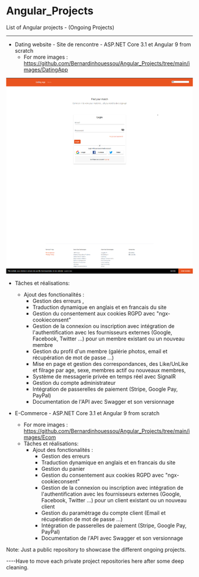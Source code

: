 # Angular_Projects
List of Angular projects - (Ongoing Projects)
<hr>

* Dating website - Site de rencontre - ASP.NET Core 3.1 et Angular 9 from scratch
   * For more images : https://github.com/Bernardinhouessou/Angular_Projects/tree/main/images/DatingApp
 
 ![image](https://github.com/Bernardinhouessou/Angular_Projects/blob/main/images/DatingApp/HomePage_CookieConsent_RGPD.PNG)
 
   * Tâches et réalisations:
     * Ajout des fonctionalités : 
        * Gestion des erreurs , 
        * Traduction dynamique en anglais et en francais du site
        * Gestion du consentement aux cookies RGPD avec "ngx-cookieconsent"
        * Gestion de la connexion ou inscription avec intégration de l'authentification avec les fournisseurs externes (Google, Facebook, Twitter …) pour un membre existant ou un  nouveau membre    
        * Gestion du profil d'un membre (galérie photos, email et récupération de mot de passe …)
        * Mise en page et gestion des correspondances, des Like/UnLike et filrage par age, sexe, membres actif ou nouveaux membres,  
        * Système de messagerie privée en temps réel avec SignalR
        * Gestion du compte administrateur
        * Intégration de passerelles de paiement (Stripe, Google Pay, PayPal)
        * Documentation de l'API avec Swagger et son versionnage


* E-Commerce - ASP.NET Core 3.1 et Angular 9 from scratch
   * For more images : https://github.com/Bernardinhouessou/Angular_Projects/tree/main/images/Ecom
   * Tâches et réalisations:
     * Ajout des fonctionalités : 
        * Gestion des erreurs
        * Traduction dynamique en anglais et en francais du site
        * Gestion du panier
        * Gestion du consentement aux cookies RGPD avec "ngx-cookieconsent"
        * Gestion de la connexion ou inscription avec intégration de l'authentification avec les fournisseurs externes (Google, Facebook, Twitter …) pour un client existant ou un  nouveau client  
        * Gestion du paramètrage du compte client (Email et récupération de mot de passe  ...)
        * Intégration de passerelles de paiement (Stripe, Google Pay, PayPal)
        * Documentation de l'API  avec Swagger et son versionnage 

Note: Just a public repository to showcase the different ongoing projects.

----Have to move each private project repositories here after some deep cleaning.  
